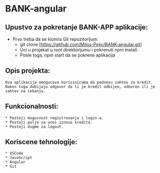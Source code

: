 # BANK-angular



## Upustvo za pokretanje BANK-APP aplikacije:

* Prvo treba da se klonira  Git repozitorijum:
    * git clone [https://github.com/Milos-Pejic/BANK-angular.git]
    * Uci u projekat u root direktorijumu i pokrenuti npm install.
    * Posle toga, npm start da se pokrene aplikacija

## Opis projekta:
    Ova aplikacija omogucava korisinicama da podnesu zahtev za kredit. Nakon toga dobijaju odgovor da li je kredit odbijen, odboren ili je zahtev na cekanju.

## Funkcionalnosti:
    * Postoji mogucnost registrovanja i login-a.
    * Postoji polje za unos iznosa kredita.
    * Postoji dugme za logout.

## Koriscene tehnologije:
    * VSCode
    * JavaScript
    * Angular
    * Git
